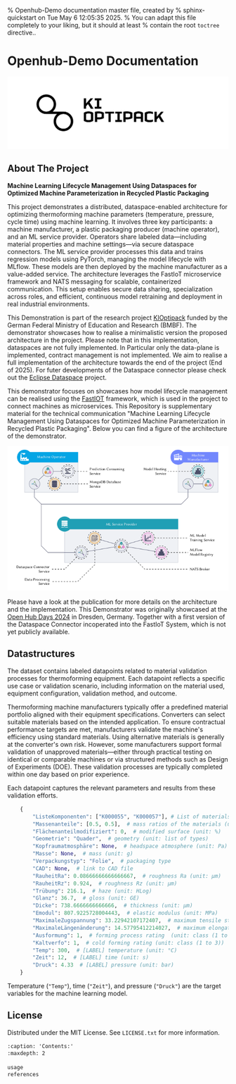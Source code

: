 % Openhub-Demo documentation master file, created by
% sphinx-quickstart on Tue May  6 12:05:35 2025.
% You can adapt this file completely to your liking, but it should at least
% contain the root `toctree` directive..

# Openhub-Demo Documentation
![Logo](../../resources/logo-optipack.svg)

## About The Project
**Machine Learning Lifecycle Management Using Dataspaces for Optimized Machine Parameterization in Recycled Plastic Packaging**

This project demonstrates a distributed, dataspace-enabled architecture for optimizing thermoforming machine parameters (temperature, pressure, cycle time) using machine learning. 
It involves three key participants: a machine manufacturer, a plastic packaging producer (machine operator), and an ML service provider. 
Operators share labeled data—including material properties and machine settings—via secure dataspace connectors. 
The ML service provider processes this data and trains regression models using PyTorch, managing the model lifecycle with MLflow. 
These models are then deployed by the machine manufacturer as a value-added service. 
The architecture leverages the FastIoT microservice framework and NATS messaging for scalable, containerized communication. 
This setup enables secure data sharing, specialization across roles, and efficient, continuous model retraining and deployment in real industrial environments.

This Demonstration is part of the research project [KIOptipack](https://ki-hub-kunststoffverpackungen.de/ki-opti-pack/ueber) funded by the German Federal Ministry of Education and Research (BMBF).
The demonstrator showcases how to realise a minimalistic version the proposed architecture in the project.
Please note that in this implementation, dataspaces are not fully implemented. In Particular only the data-plane is implemented, contract management is not implemented. 
We aim to realise a full implementation of the architecture towards the end of the project (End of 2025).
For futer developments of the Dataspace connector please check out the [Eclipse Dataspace](https://projects.eclipse.org/working-group/eclipse-dataspace) project.

This demonstrator focuses on showcases how model lifecycle management can be realised using the [FastIOT](https://github.com/FraunhoferIVV/fastiot) framework, which is used in the project to connect machines as microservices.
This Repository is supplementary material for the technical communication  "Machine Learning Lifecycle Management Using Dataspaces for Optimized Machine Parameterization in Recycled Plastic Packaging".
Below you can find a figure of the architecture of the demonstrator. 

![Architecture](../../resources/archi.png)

Please have a look at the publication for more details on the architecture and the implementation. 
This Demonstrator was originally showcased at the [Open Hub Days 2024](https://gi.de/veranstaltung/open-hub-days) in Dresden, Germany. 
Together with a first version of the Dataspace Connector incoperated into the FastIoT System, which is not yet publicly available.

## Datastructures

The dataset contains labeled datapoints related to material validation processes for thermoforming equipment. Each datapoint reflects a specific use case or validation scenario, including information on the material used, equipment configuration, validation method, and outcome.

Thermoforming machine manufacturers typically offer a predefined material portfolio aligned with their equipment specifications. Converters can select suitable materials based on the intended application. To ensure contractual performance targets are met, manufacturers validate the machine's efficiency using standard materials. Using alternative materials is generally at the converter's own risk. However, some manufacturers support formal validation of unapproved materials—either through practical testing on identical or comparable machines or via structured methods such as Design of Experiments (DOE). These validation processes are typically completed within one day based on prior experience.

Each datapoint captures the relevant parameters and results from these validation efforts.

```python
    {
        "ListeKomponenten": ["K000055", "K000057"], # List of materials (id or material name)
        "Massenanteile": [0.5, 0.5],  # mass ratios of the materials (unit: g/g)
        "Flächenanteilmodifiziert": 0,  # modified surface (unit: %)
        "Geometrie": "Quader",  # geometry (unit: list of types)
        "Kopfraumatmosphäre": None,  # headspace atmosphere (unit: Pa)
        "Masse": None,  # mass (unit: g)
        "Verpackungstyp": "Folie",  # packaging type
        "CAD": None,  # link to CAD file
        "RauheitRa": 0.08666666666666667,  # roughness Ra (unit: µm)
        "RauheitRz": 0.924,  # roughness Rz (unit: µm)
        "Trübung": 216.1,  # haze (unit: HLog)
        "Glanz": 36.7,  # gloss (unit: GE)
        "Dicke": 738.6666666666666,  # thickness (unit: µm)
        "Emodul": 807.9225728004443,  # elastic modulus (unit: MPa)
        "MaximaleZugspannung": 33.22942107172407,  # maximum tensile stress (unit: MPa)
        "MaximaleLängenänderung": 14.57795412214027,  # maximum elongation (unit: %)
        "Ausformung": 1,  # forming process rating  (unit: class (1 to 6))
        "Kaltverfo": 1,  # cold forming rating (unit: class (1 to 3))
        "Temp": 300,  # [LABEL] temperature (unit: °C) 
        "Zeit": 12,  # [LABEL] time (unit: s)
        "Druck": 4.33  # [LABEL] pressure (unit: bar)
    }
```
Temperature (`"Temp"`), time (`"Zeit"`), and pressure (`"Druck"`) are the target variables for the machine learning model.

## License
Distributed under the MIT License. See `LICENSE.txt` for more information.
```{toctree}
:caption: 'Contents:'
:maxdepth: 2

usage
references
```

